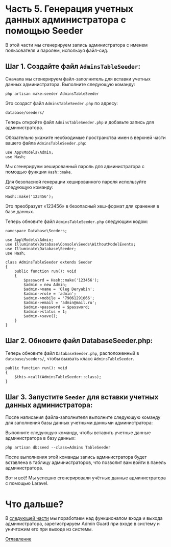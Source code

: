 # Часть 5. Генерация учетных данных администратора с помощью Seeder
В этой части мы сгенерируем запись администратора с именем пользователя и паролем, используя файл-сид.
## Шаг 1. Создайте файл ```AdminsTableSeeder```:
Сначала мы сгенерируем файл-заполнитель для вставки учетных данных администратора.
Выполните следующую команду: 
```
php artisan make:seeder AdminsTableSeeder
```
Это создаст файл ```AdminsTableSeeder.php``` по адресу:
```
database/seeders/
```
Теперь откройте файл ```AdminsTableSeeder.php``` и добавьте запись для администратора.

Обязательно укажите необходимые пространства имен в верхней части вашего файла ```AdminsTableSeeder.php```:
```
use App\Models\Admin;
use Hash;
```
Мы сгенерируем хешированный пароль для администратора с помощью функции ```Hash::make```.

Для безопасной генерации хешированного пароля используйте следующую команду:
```
Hash::make('123456');
```
Это преобразует «123456» в безопасный хеш-формат для хранения в базе данных.

Теперь обновите файл ```AdminsTableSeeder.php``` следующим кодом:
```
namespace Database\Seeders;

use App\Models\Admin;
use Illuminate\Database\Console\Seeds\WithoutModelEvents;
use Illuminate\Database\Seeder;
use Hash;

class AdminsTableSeeder extends Seeder
{
    public function run(): void
    {
        $password = Hash::make('123456');
        $admin = new Admin;
        $admin->name = 'Oleg Deryabin';
        $admin->role = 'admin';
        $admin->mobile = '79061291066';
        $admin->email = 'admin@mail.ru';
        $admin->password = $password;
        $admin->status = 1;
        $admin->save();
    }
}
```
## Шаг 2. Обновите файл DatabaseSeeder.php:

Теперь обновите файл ```DatabaseSeeder.php```, расположенный в ```database/seeders/```, чтобы вызвать класс ```AdminsTableSeeder```.
```
public function run(): void
{
    $this->call(AdminsTableSeeder::class);
}
```
## Шаг 3. Запустите ```Seeder``` для вставки учетных данных администратора:
После написания файла-заполнителя выполните следующую команду для заполнения базы данных учетными данными администратора:

Выполните следующую команду, чтобы вставить учетные данные администратора в базу данных:
```
php artisan db:seed --class=Admins TableSeeder
```
После выполнения этой команды запись администратора будет вставлена в таблицу администраторов, что позволит вам войти в панель администратора.

Вот и всё! Мы успешно сгенерировали учётные данные администратора с помощью Laravel.


# Что дальше?

В [следующей части](06.md) мы поработаем над функционалом входа и выхода администратора, зарегистрируем Admin Guard при входе в систему и уничтожим его при выходе из системы.

[Оглавление](../README.md)
